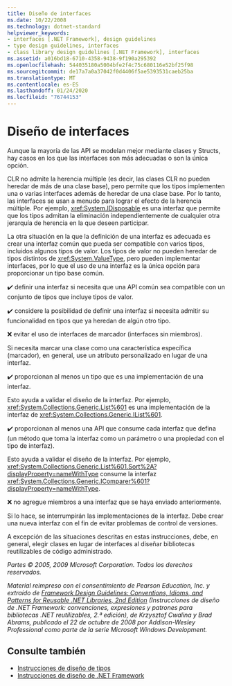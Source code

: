 ```yaml
---
title: Diseño de interfaces
ms.date: 10/22/2008
ms.technology: dotnet-standard
helpviewer_keywords:
- interfaces [.NET Framework], design guidelines
- type design guidelines, interfaces
- class library design guidelines [.NET Framework], interfaces
ms.assetid: a016bd18-6710-4358-9438-9f190a295392
ms.openlocfilehash: 544035180a5004bfe2f4c75c680116e52bf25f98
ms.sourcegitcommit: de17a7a0a37042f0d4406f5ae5393531caeb25ba
ms.translationtype: MT
ms.contentlocale: es-ES
ms.lasthandoff: 01/24/2020
ms.locfileid: "76744153"
---
```

# <a name="interface-design"></a>Diseño de interfaces
Aunque la mayoría de las API se modelan mejor mediante clases y Structs, hay casos en los que las interfaces son más adecuadas o son la única opción.

 CLR no admite la herencia múltiple (es decir, las clases CLR no pueden heredar de más de una clase base), pero permite que los tipos implementen una o varias interfaces además de heredar de una clase base. Por lo tanto, las interfaces se usan a menudo para lograr el efecto de la herencia múltiple. Por ejemplo, <xref:System.IDisposable> es una interfaz que permite que los tipos admitan la eliminación independientemente de cualquier otra jerarquía de herencia en la que deseen participar.

 La otra situación en la que la definición de una interfaz es adecuada es crear una interfaz común que pueda ser compatible con varios tipos, incluidos algunos tipos de valor. Los tipos de valor no pueden heredar de tipos distintos de <xref:System.ValueType>, pero pueden implementar interfaces, por lo que el uso de una interfaz es la única opción para proporcionar un tipo base común.

 ✔️ definir una interfaz si necesita que una API común sea compatible con un conjunto de tipos que incluye tipos de valor.

 ✔️ considere la posibilidad de definir una interfaz si necesita admitir su funcionalidad en tipos que ya heredan de algún otro tipo.

 ❌ evitar el uso de interfaces de marcador (interfaces sin miembros).

 Si necesita marcar una clase como una característica específica (marcador), en general, use un atributo personalizado en lugar de una interfaz.

 ✔️ proporcionan al menos un tipo que es una implementación de una interfaz.

 Esto ayuda a validar el diseño de la interfaz. Por ejemplo, <xref:System.Collections.Generic.List%601> es una implementación de la interfaz de <xref:System.Collections.Generic.IList%601>.

 ✔️ proporcionan al menos una API que consume cada interfaz que defina (un método que toma la interfaz como un parámetro o una propiedad con el tipo de interfaz).

 Esto ayuda a validar el diseño de la interfaz. Por ejemplo, <xref:System.Collections.Generic.List%601.Sort%2A?displayProperty=nameWithType> consume la interfaz <xref:System.Collections.Generic.IComparer%601?displayProperty=nameWithType>.

 ❌ no agregue miembros a una interfaz que se haya enviado anteriormente.

 Si lo hace, se interrumpirán las implementaciones de la interfaz. Debe crear una nueva interfaz con el fin de evitar problemas de control de versiones.

 A excepción de las situaciones descritas en estas instrucciones, debe, en general, elegir clases en lugar de interfaces al diseñar bibliotecas reutilizables de código administrado.

 *Partes © 2005, 2009 Microsoft Corporation. Todos los derechos reservados.*

 *Material reimpreso con el consentimiento de Pearson Education, Inc. y extraído de [Framework Design Guidelines: Conventions, Idioms, and Patterns for Reusable .NET Libraries, 2nd Edition](https://www.informit.com/store/framework-design-guidelines-conventions-idioms-and-9780321545619) (Instrucciones de diseño de .NET Framework: convenciones, expresiones y patrones para bibliotecas .NET reutilizables, 2.ª edición), de Krzysztof Cwalina y Brad Abrams, publicado el 22 de octubre de 2008 por Addison-Wesley Professional como parte de la serie Microsoft Windows Development.*

## <a name="see-also"></a>Consulte también

- [Instrucciones de diseño de tipos](../../../docs/standard/design-guidelines/type.md)
- [Instrucciones de diseño de .NET Framework](../../../docs/standard/design-guidelines/index.md)
